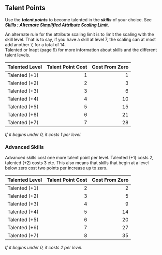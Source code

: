 ## Talent Points
Use the ***talent points*** to become talented in the ***skills*** of your choice. See ***Skills : Alternate Simplified Attribute Scaling Limit***.

An alternate rule for the attribute scaling limit is to limit the scaling with the skill level. That is to say, if you have a skill at level 7, the scaling can at most add another 7, for a total of 14.  
Talented or Inapt (page 9) for more information about skills and the different talent levels. 

Talented Level | Talent Point Cost | Cost From Zero
 ---           | ---:              | ---:
Talented (+1)  | 1                 | 1
Talented (+2)  | 2                 | 3
Talented (+3)  | 3                 | 6
Talented (+4)  | 4                 | 10
Talented (+5)  | 5                 | 15
Talented (+6)  | 6                 | 21
Talented (+7)  | 7                 | 28

*If it begins under 0, it costs 1 per level.*


### Advanced Skills
Advanced skills cost one more talent point per level. Talented (+1) costs 2, talented (+2) costs 3 etc. This also means that skills that begin at a level below zero cost two points per increase up to zero.

Talented Level | Talent Point Cost | Cost From Zero
 ---           | ---:              | ---:
Talented (+1)  | 2                 | 2
Talented (+2)  | 3                 | 5
Talented (+3)  | 4                 | 9
Talented (+4)  | 5                 | 14
Talented (+5)  | 6                 | 20
Talented (+6)  | 7                 | 27
Talented (+7)  | 8                 | 35

*If it begins under 0, it costs 2 per level.*
